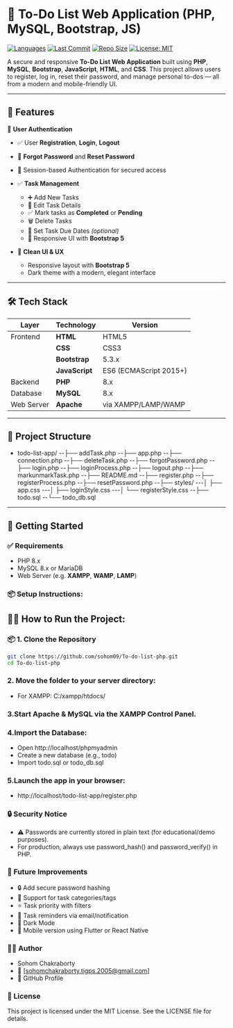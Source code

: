 # 📝 To-Do List Web Application (PHP, MySQL, Bootstrap, JS)

[![Languages](https://img.shields.io/github/languages/top/sohom09/To-do-list-php)](https://github.com/sohom09/To-do-list-php)
[![Last Commit](https://img.shields.io/github/last-commit/sohom09/To-do-list-php)](https://github.com/sohom09/To-do-list-php)
[![Repo Size](https://img.shields.io/github/repo-size/sohom09/To-do-list-php)](https://github.com/sohom09/To-do-list-php)
[![License: MIT](https://img.shields.io/badge/License-MIT-yellow.svg)](LICENSE)

A secure and responsive **To-Do List Web Application** built using **PHP**, **MySQL**, **Bootstrap**, **JavaScript**, **HTML**, and **CSS**. This project allows users to register, log in, reset their password, and manage personal to-dos — all from a modern and mobile-friendly UI.

---

## 🔧 Features

🔐 **User Authentication**
  - ✅ User **Registration**, **Login**, **Logout**
  - 🔐 **Forgot Password** and **Reset Password**
  - 🧠 Session-based Authentication for secured access

- ✅ **Task Management**
  - ➕ Add New Tasks
  - 📝 Edit Task Details
  - ✅ Mark tasks as **Completed** or **Pending**
  - 🗑️ Delete Tasks
  - 📅 Set Task Due Dates *(optional)*
  - 🎨 Responsive UI with **Bootstrap 5**

- 🎨 **Clean UI & UX**
  - Responsive layout with **Bootstrap 5**
  - Dark theme with a modern, elegant interface


---

## 🛠️ Tech Stack

| Layer        | Technology        | Version              |
|--------------|-------------------|----------------------|
| Frontend     | **HTML**          | HTML5                |
|              | **CSS**           | CSS3                 |
|              | **Bootstrap**     | 5.3.x                |
|              | **JavaScript**    | ES6 (ECMAScript 2015+) |
| Backend      | **PHP**           | 8.x                  |
| Database     | **MySQL**         | 8.x                  |
| Web Server   | **Apache**        | via XAMPP/LAMP/WAMP  |

---

## 📁 Project Structure

- todo-list-app/
--├── addTask.php
--├── app.php
--├── connection.php
--├── deleteTask.php
--├── forgotPassword.php
--├── login.php
--├── loginProcess.php
--├── logout.php
--├── markunmarkTask.php
--├── README.md
--├── register.php
--├── registerProcess.php
--├── resetPassword.php
--├── styles/
---│ ├── app.css
---│ ├── loginStyle.css
---│ └── registerStyle.css
--├── todo.sql
--└── todo_db.sql


---

## 🚀 Getting Started

### ✅ Requirements

- PHP 8.x
- MySQL 8.x or MariaDB
- Web Server (e.g. **XAMPP**, **WAMP**, **LAMP**)

### 📦 Setup Instructions:

  ## 🧑‍💻 How to Run the Project:

### 📦 1. Clone the Repository

   ```bash
   git clone https://github.com/sohom09/To-do-list-php.git
   cd To-do-list-php
   ```
### 2. Move the folder to your server directory:

  - For XAMPP: C:/xampp/htdocs/

### 3.Start Apache & MySQL via the XAMPP Control Panel.

### 4.Import the Database:
  - Open http://localhost/phpmyadmin
  - Create a new database (e.g., todo)
  - Import todo.sql or todo_db.sql

### 5.Launch the app in your browser:
  - http://localhost/todo-list-app/register.php

### 🔒 Security Notice
  - ⚠️ Passwords are currently stored in plain text (for educational/demo purposes).
  - For production, always use password_hash() and password_verify() in PHP.

### 🌟 Future Improvements
  - 🔒 Add secure password hashing
  - 📂 Support for task categories/tags
  - ⭐ Task priority with filters
  - 🔔 Task reminders via email/notification
  - 🌙 Dark Mode
  - 📱 Mobile version using Flutter or React Native

### 👨‍💻 Author
- Sohom Chakraborty
- 📧 [sohomchakraborty.tigps.2005@gmail.com]
- 🔗 GitHub Profile

### 📃 License
This project is licensed under the MIT License. See the LICENSE file for details.